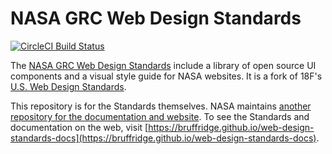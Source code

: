 # NASA GRC Web Design Standards
[![CircleCI Build Status](https://circleci.com/gh/bruffridge/web-design-standards/tree/staging.svg?style=shield)](https://circleci.com/gh/bruffridge/web-design-standards/tree/staging)

The [NASA GRC Web Design Standards](https://bruffridge.github.io/web-design-standards-docs) include a library of open source UI components and a visual style guide for NASA websites. It is a fork of 18F's [U.S. Web Design Standards](https://github.com/18F/web-design-standards).

This repository is for the Standards themselves. NASA maintains [another repository for the documentation and website](https://github.com/bruffridge/web-design-standards-docs). To see the Standards and documentation on the web, visit [https://bruffridge.github.io/web-design-standards-docs](https://bruffridge.github.io/web-design-standards-docs).
